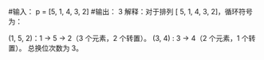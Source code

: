 #输入： p = [5, 1, 4, 3, 2]
#输出： 3
解释：对于排列 [ 5, 1, 4, 3, 2]，循环符号为：

(1, 5, 2)：1 → 5 → 2（3 个元素，2 个转置）。
(3, 4) : 3 → 4（2 个元素，1 个转置）。
总换位次数为  3。

